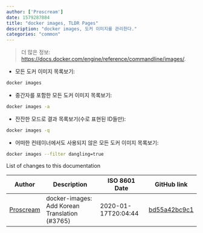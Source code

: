 ```yaml
---
author: ['Proscream']
date: 1579287884
title: "docker images, TLDR Pages"
description: "docker images, 도커 이미지를 관리한다."
categories: "common"
---
```

> 더 많은 정보: <https://docs.docker.com/engine/reference/commandline/images/>.

- 모든 도커 이미지 목록보기:

```bash
docker images
```

- 중간자를 포함한 모든 도커 이미지 목록보기:

```bash
docker images -a
```

- 잔잔한 모드로 결과 목록보기(수로 표현된 ID들만):

```bash
docker images -q
```

- 어떠한 컨테이너에서도 사용되지 않은 모든 도커 이미지 목록보기:

```bash
docker images --filter dangling=true
```
List of changes to this documentation


Author | Description | ISO 8601 Date | GitHub link
------|-----|-----|-----
[Proscream](mailto:proscream@naver.com) | docker-images: Add Korean Translation (#3765) | 2020-01-17T20:04:44 | [bd55a42bc9c1](https://github.com/tldr-pages/tldr/commit/bd55a42bc9c1da846c578dcda0a8e1213ef37990)

